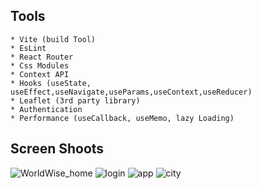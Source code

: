 ## Tools 
```
* Vite (build Tool)
* EsLint
* React Router
* Css Modules
* Context API
* Hooks (useState, useEffect,useNavigate,useParams,useContext,useReducer)
* Leaflet (3rd party library)
* Authentication
* Performance (useCallback, useMemo, lazy Loading)
```

## Screen Shoots
![WorldWise_home](https://github.com/Ahmed-kotb621/World-Wise/assets/75045581/423165ff-01ba-43a3-ad2e-d5e55f46ff72)
![login](https://github.com/Ahmed-kotb621/World-Wise/assets/75045581/25fd5ca4-a975-4a8e-9a38-2a8462f09031)
![app](https://github.com/Ahmed-kotb621/World-Wise/assets/75045581/251d16fa-0a03-4f5c-80e8-04056b28d467)
![city](https://github.com/Ahmed-kotb621/World-Wise/assets/75045581/9a2c2dea-576f-415c-b1cf-fb3c3bf9329d)
